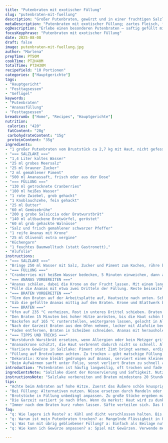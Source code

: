 ```yaml
---
title: "Putenbraten mit exotischer Füllung"
slug: "putenbraten-mit-fuellung"
description: "Großer Putenbraten, gewürzt und in einer fruchtigen Salzlake eingelegt. Gefüllt mit einer Mischung aus getrockneten Früchten, Nüssen und würziger Wurst. Ananas wird zum Füllen ausgehöhlt, das Herz entfernt, doch ein Teil der Frucht bleibt als Umhüllung. Langsames Rösten bei wechselnden Temperaturen für zarte, saftige Ergebnisse mit knuspriger Haut. Aromatische Garflüssigkeit als Sauce. Klassiker mit persönlicher Note und Tricks für die perfekte Bräune und Gelingsicherheit."
metaDescription: "Putenbraten mit exotischer Füllung; zartes Fleisch, fruchtige Aromen, knusprige Haut und rustikales Aussehen."
ogDescription: "Erlebe einen besonderen Putenbraten – saftig gefüllt mit Ananas und Nüssen. Perfekt für Festlichkeiten."
focusKeyphrase: "Putenbraten mit exotischer Füllung"
date: 2025-08-08
draft: false
image: putenbraten-mit-fuellung.jpg
author: "Marlena"
prepTime: PT50M
cookTime: PT2H40M
totalTime: PT3H30M
recipeYield: "10 Portionen"
categories: ["Hauptgerichte"]
tags:
- "Hauptgericht"
- "Festtagsessen"
- "Geflügel"
keywords:
- "Putenbraten"
- "Ananasfüllung"
- "Festtagsessen"
breadcrumb: ["Home", "Recipes", "Hauptgerichte"]
nutrition: 
 calories: "420"
 fatContent: "28g"
 carbohydrateContent: "15g"
 proteinContent: "35g"
ingredients:
- "1 großer Putenbraten vom Bruststück ca 2,7 kg mit Haut, nicht gefesselt"
- "=== SALZLAKE ==="
- "1,4 Liter kaltes Wasser"
- "25 ml grobes Meersalz"
- "25 ml brauner Zucker"
- "2 ml gemahlener Piment"
- "500 ml Ananassaft, frisch oder aus der Dose"
- "=== FÜLLUNG ==="
- "130 ml getrocknete Cranberries"
- "180 ml heißes Wasser"
- "1 rote Zwiebel, grob gehackt"
- "1 Knoblauchzehe, fein gehackt"
- "25 ml Butter"
- "60 ml Gemüsebrühe"
- "200 g grobe Salsiccia oder Bratwurstbrät"
- "140 ml altbackene Brotwürfel, geröstet"
- "60 ml grob gehackte Walnüsse"
- "Salz und frisch gemahlener schwarzer Pfeffer"
- "1 reife Ananas mit Krone"
- "25 ml Olivenöl extra vergine"
- "Küchengarn"
- "1 feuchtes Baumwolltuch (statt Gastronett),"
- "Alufolie"
instructions:
- "=== SALZLAKE ==="
- "Bringe 250 ml Wasser mit Salz, Zucker und Piment zum Kochen, rühre bis sich alles gelöst hat. Abkühlen lassen, dann restliches kaltes Wasser und Ananassaft zugeben. Putenbraten in einen geeigneten Behälter legen, Lake darüber gießen, voll bedecken. Abdecken, 20-24 Stunden kalt stellen. Wichtig: Nicht zu salzig, sonst trocknet Fleisch aus."
- "=== FÜLLUNG ==="
- "Cranberries mit heißem Wasser bedecken, 5 Minuten einweichen, dann abtropfen lassen. In einer Pfanne Zwiebeln und Knoblauch in Butter goldgelb anbraten. Mit Brühe ablöschen, kurz aufkochen, dann vom Herd nehmen und 5 Minuten stehen lassen, damit die Aromen sich verbinden. Misch die Füllung mit eingeweichten Früchten, Würstchenbrät, Brotwürfeln und Walnüssen. Kräftig mit Salz und Pfeffer abschmecken. Kalt stellen, während du mit dem Ananas beginnst."
- "=== ANANAS VORBEREITEN ==="
- "Ananas schälen, dabei die Krone an der Frucht lassen. Mit einem langen Messer die Fruchtfleisch randscharf um das harte Herz schneiden, etwa 2 cm Abstand halten, so dass die Form erhalten bleibt. Vorsichtig das Herz an der Basis lösen, Krone dabei ablösen und beiseitelegen. Falls das Fruchtfleisch an einigen Stellen reißt, mit Ruhe zusammendrücken – die Füllung wird es ausgleichen."
- "Fülle die Ananas mit etwa zwei Dritteln der Füllung. Reste beiseitelegen. Form vorsichtig schließen und die Ananas in Form bringen, so gut es geht."
- "=== BRATEN VORBEREITEN ==="
- "Türm den Braten auf der Arbeitsplatte auf, Hautseite nach unten. Schneide die Brustfilets längs auf, breite beide Hälften flach aus. Das verdoppelt die Fläche, bringt bessere Füllkammer. Drücke Küchengarn unter das Fleisch, fixiere sie locker zum späteren Zubinden. Großzügig salzen und pfeffern. Verteile die restliche Füllung gleichmäßig darauf."
- "Gib die gefüllte Ananas mittig auf den Braten. Krone und Blattwerk bleiben sichtbar, sieht rustikal aus. Schließe den Braten um die Füllung, binde ihn gut mit Küchengarn zusammen. So fällt beim Braten nichts auseinander."
- "=== BRATEN ==="
- "Ofen auf 235 °C vorheizen, Rost in unteres Drittel schieben. Braten in eine ofenfeste Form legen, Hautseite nach oben. Oberfläche mit Olivenöl bestreichen, salzen, pfeffern. Feuchtes Baumwolltuch über die Krone legen, mit Alufolie abdecken, so verbrennen die grünen Blätter nicht während der ersten intensiven Hitzephase."
- "Den Braten 15 Minuten bei hoher Hitze anrösten, bis die Haut schön knusprig wird und goldbraune Stellen zeigt. Duft nach karamellisiertem Zucker und Gewürzen setzt in der Küche ein. Gieße keinen Saft ab, das hilft bei der Feuchtigkeit später."
- "Backofen auf 165 °C runterstellen, weitergaren lassen, gelocht in Alufolie bei Bedarf frisch anlegen, falls die Haut zu dunkel wird. Hier beobachten: Das Fleisch ist fertig, wenn die Kerntemperatur im Inneren der Ananasfüllung 73-74 °C erreicht. Bei mir dauerte das knapp 2 Stunden 45 Minuten, je nach Ofen unterschiedlich. Verlass dich auf Temperatur und Festigkeit des Fleisches. Brust sollte nachgiebig, aber nicht matschig sein."
- "Nach der Garzeit Braten aus dem Ofen nehmen, locker mit Alufolie bedecken, 10 Minuten ruhen lassen – Fleisch entspannt sich, Säfte verteilen sich. Unbedingt nicht sofort anschneiden, sonst läuft alles weg."
- "Faden entfernen, Braten in Scheiben schneiden. Ananas mit herausholen, auch von der Füllung großzügig servieren. Der süßliche Saft aus der Form eignet sich als Soße, eventuell mit etwas Gemüsefond oder Weißwein aufgießen, aufkochen, mit kalter Butter montieren. Dazu passen cremige Kartoffelrosen mit Parmesan oder eine einfache ratatouilleartige Gemüsebeilage."
- "=== TIPPS UND TRICKS ==="
- "Wurstdurch Wurstbrät ersetzen, wenn Allergien oder kein Metzger griffbereit. Weniger fettreich, dadurch schneller trocken, also etwas mehr Brühe in Füllung geben. Walnüsse gehen gut statt Pistazien, intensiver, rustikaler und oft preiswerter."
- "Ananaskrone schützt, die Haut verbrennt dadurch nicht so schnell. Alternativ mit Backpapier abdecken. Salzlake ist nicht zu süß machen, sonst trocknet die Pute. Wenn keine Temperatursonde, Haut muss fest klitschig sein, Messerprobe zeigt: Das Fleisch durch-, aber noch saftig."
- "Variiere Gewürze in Salzlake: Piment statt Zimt bringt warmen, erdigen Ton, nicht zu dominant. Mach öfter Stücke kleiner zum Füllen – verteilt Fleisch und Aromen besser."
- "Füllung auf Brotvolumen achten. Zu trocken – gibt matschige Füllung. Zu feucht – inneres Wasserverlust und Faltenbildung."
- "Dekorativ: Krone bleibt gedrungen auf Ananas, serviert einen kleinen Wow-Effekt, nicht in Scheiben schneiden, sondern teilen."
- "Beim Aufwärmen sanft unter Folie, sonst verliert Braten zu schnell an Saft."
introduction: "Putenbraten ist häufig langweilig, oft trocken und fade, wenn man ihn falsch behandelt. Aber wenn du einen großen Brustrollbraten mit Haut nimmst, in einer würzigen Lake einlegst und dann mit einer saftigen Füllung aus getrockneten Früchten, würzigem Würstchenbrät und Nüssen kombinierst, wird daraus ein ganz anderes Gericht. Die Geheimzutat: frische Ananas, ausgehöhlt, gefüllt und als Geschmacks- und Feuchtigkeitsquelle im Braten. Die Kombination aus süß, würzig und herzhaft provoziert einen ganz eigenen Geschmack, den ich selbst über Jahre verfeinert habe. Nach der langen Ruhezeit in Salzlake wird das Fleisch butterzart, die Haut knusprig, und das Zusammenspiel der Füllung sorgt für Spannung bei jedem Bissen. Nicht einfach nur kochen, sondern mit allen Sinnen beobachten – das unterscheidet gute Gerichte von mittelmäßigen."
ingredientsNote: "Salzlake dient der Konservierung und Saftigkeit. Nutze grobes Meersalz für kontrolliertes Lösen im Wasser, keine feinen Salze; zu viel Zucker nimmt dem Fleisch Wasser statt zu geben. Piment anstatt Zimt bringt etwas mehr Tiefe und Wärme ohne dominant zu sein. Die Füllung braucht Feuchtigkeit, aber nicht zu nass. Altbackenes Brot grob würfeln und rösten – gibt Biss und bindet Saft. Für Würstchenbrät eignen sich Salsiccia oder Toulouse, gewürzt, aber nicht zu scharf. Ananas wird scharf und sehr vorsichtig bearbeitet wegen Rissgefahr, unbedingt langsam und mit einem langen, scharfen Messer – sonst wird Fruchtfleisch matschig oder zerreißt zu stark."
instructionsNote: "Salzlake vorbereiten und Braten mindestens 20 Stunden darin kühlen: Das macht das Fleisch saftig und würzt es gleichmäßig. Achte darauf, dass der Braten immer bedeckt bleibt, sonst wird er ungleichmäßig. Beim Füllen immer mit der Hand nachhelfen, die Füllung richtig verteilen. Das Ananas-Herz vorsichtig rausnehmen ohne die Form zu zerstören – da trennt sich oft das Profi vom Amateur. Erst scharf anbraten bei hoher Hitze, dann langsam fertig garen: Knusprige Haut und saftiges Fleisch entstehen so. Temperaturüberwachung ist das A und O – ohne ausreichend Hitze kein Knusper, ohne schonendes Garen trockenes Fleisch. Ein sauberes, feuchtes Tuch verhindert Blätterbrand auf der Krone, wichtig, sonst bitterer Geschmack. Ruhezeit nach dem Braten macht den Unterschied: Ungeduld zerstört Textur. Notfalls Garprobe mit Messer: Fleisch muss leicht federnd sein und klare Säfte abgeben."
tips:
- "Achte beim Anbraten auf hohe Hitze. Zuerst das Äußere schön knusprig machen. Das gibt Aroma. Danach bei niedriger Hitze garen. Temperatur seltener ändern."
- "Bei Füllung: Alternativen nutzen. Nüsse ersetzen durch Mandeln oder Pekannüsse. Lässt sich gut anpassen. Verhindert Monotonie und bringt Abwechslung."
- "Brotstücke in Füllung unbedingt anpassen. Zu große Stücke ergeben matschigen Brei. Besser kleinere Würfel. Sie binden Flüssigkeit gut, bleiben aber knusprig."
- "Die Garzeit variiert je nach Ofen. Wenn du merkst: Haut wird zu dunkel, dann Alufolie drüber. Wurstbrät selbst würzen. Dann Füllung individueller gestalten."
- "Immer nach dem Braten kurz ruhen lassen. Säfte verteilen sich. Das Ergebnis: saftiger Braten. Schnelles Anschneiden gibt Trockenheit. Geduld bringt Geschmack."
faq:
- "q: Wie lagere ich Reste? a: Kühl und dicht verschlossen halten. Bis zu drei Tage aufbewahren. Alternativ einfrieren. Portioniert für später genießen."
- "q: Warum ist mein Putenbraten trocken? a: Mangelnde Flüssigkeit in Füllung. Auch zu lange Garzeit. Wenn Fleisch fest ist, war es zu heiß oder lange im Ofen."
- "q: Was tun mit übrig gebliebener Füllung? a: Einfach als Beilage nutzen. Oder in Gemüsebratlinge verwandeln. Passt gut zu Salaten oder als Brotaufstrich."
- "q: Wie kann ich Gewürze anpassen? a: Spiel mit Gewürzen. Verwende mehr Piment statt Zimt. Oder nimm Muskat. Knoblauch intensiver nutzen, wenn gewünscht."

---
```

